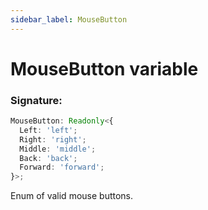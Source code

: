 ```yaml
---
sidebar_label: MouseButton
---
```


# MouseButton variable

### Signature:

```typescript
MouseButton: Readonly<{
  Left: 'left';
  Right: 'right';
  Middle: 'middle';
  Back: 'back';
  Forward: 'forward';
}>;
```

Enum of valid mouse buttons.
